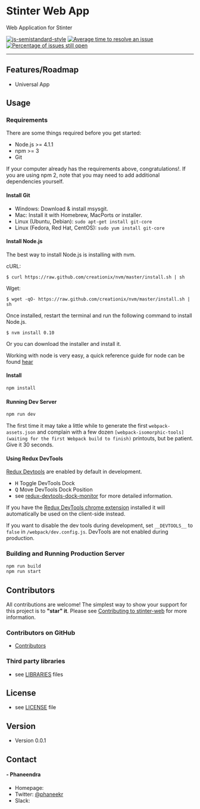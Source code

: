Stinter Web App
======
Web Application for Stinter

[![js-semistandard-style](https://img.shields.io/badge/code%20style-semistandard-brightgreen.svg?style=flat-square)](https://github.com/Flet/semistandard)
[![Average time to resolve an issue](http://isitmaintained.com/badge/resolution/phaneendra/stinter-web.svg)](http://isitmaintained.com/project/phaneendra/stinter-web "Average time to resolve an issue")
[![Percentage of issues still open](http://isitmaintained.com/badge/open/phaneendra/stinter-web.svg)](http://isitmaintained.com/project/phaneendra/stinter-web "Percentage of issues still open")

----

## Features/Roadmap

* Universal App

## Usage

### Requirements
There are some things required before you get started:

* Node.js >= 4.1.1
* npm >= 3
* Git

If your computer already has the requirements above, congratulations!.
If you are using npm 2, note that you may need to add additional dependencies yourself.

#### Install Git

* Windows: Download & install msysgit.
* Mac: Install it with Homebrew, MacPorts or installer.
* Linux (Ubuntu, Debian): `sudo apt-get install git-core`
* Linux (Fedora, Red Hat, CentOS): `sudo yum install git-core`


#### Install Node.js

The best way to install Node.js is installing with nvm.

cURL:
```
$ curl https://raw.github.com/creationix/nvm/master/install.sh | sh
```

Wget:
```
$ wget -qO- https://raw.github.com/creationix/nvm/master/install.sh | sh
```

Once installed, restart the terminal and run the following command to install Node.js.
```
$ nvm install 0.10
```

Or you can download the installer and install it.

Working with node is very easy, a quick reference guide for node can be found [hear](https://github.com/phaneendra/stinter-web/wiki/Working-with-Node)

#### Install
```bash
npm install
```

#### Running Dev Server
```bash
npm run dev
```

The first time it may take a little while to generate the first `webpack-assets.json` and complain with a few dozen `[webpack-isomorphic-tools] (waiting for the first Webpack build to finish)` printouts, but be patient. Give it 30 seconds.

#### Using Redux DevTools

[Redux Devtools](https://github.com/gaearon/redux-devtools) are enabled by default in development.

- <kbd>H</kbd> Toggle DevTools Dock
- <kbd>Q</kbd> Move DevTools Dock Position
- see [redux-devtools-dock-monitor](https://github.com/gaearon/redux-devtools-dock-monitor) for more detailed information.

If you have the
[Redux DevTools chrome extension](https://chrome.google.com/webstore/detail/redux-devtools/lmhkpmbekcpmknklioeibfkpmmfibljd) installed it will automatically be used on the client-side instead.

If you want to disable the dev tools during development, set `__DEVTOOLS__` to `false` in `/webpack/dev.config.js`.
DevTools are not enabled during production.

### Building and Running Production Server

```bash
npm run build
npm run start
```


## Contributors
All contributions are welcome! The simplest way to show your support for this project is to **"star" it**. Please see [Contributing to stinter-web](https://github.com/phaneendra/stinter-web/blob/master/CONTRIBUTING.md) for more information.

### Contributors on GitHub
* [Contributors](https://github.com/phaneendra/stinter-web/graphs/contributors)

### Third party libraries
* see [LIBRARIES](https://github.com/phaneendra/stinter-web/wiki/LIBRARIES) files

## License
* see [LICENSE](https://github.com/phaneendra/stinter-web/blob/master/LICENSE.md) file

## Version
* Version 0.0.1

## Contact
####  - Phaneendra
* Homepage:
* Twitter: [@phaneekr](https://twitter.com/phaneekr "phaneekr on twitter")
* Slack:
